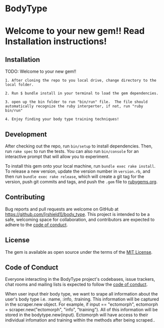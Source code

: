# BodyType

# Welcome to your new gem!! Read Installation instructions!


## Installation

TODO:
    Welcome to your new gem!! 

    1. After cloning the repo to you local drive, change directory to the local folder.

    2. Run $ bundle install in your terminal to load the gem dependencies.

    3. open up the bin folder to run "bin/run" file.  The file should automatically recognize the ruby interperter, if not, run "ruby bin/run"
    
    4. Enjoy finding your body type training techniques!

## Development

After checking out the repo, run `bin/setup` to install dependencies. Then, run `rake spec` to run the tests. You can also run `bin/console` for an interactive prompt that will allow you to experiment.

To install this gem onto your local machine, run `bundle exec rake install`. To release a new version, update the version number in `version.rb`, and then run `bundle exec rake release`, which will create a git tag for the version, push git commits and tags, and push the `.gem` file to [rubygems.org](https://rubygems.org).

## Contributing

Bug reports and pull requests are welcome on GitHub at https://github.com/[rshield1]/body_type. This project is intended to be a safe, welcoming space for collaboration, and contributors are expected to adhere to the [code of conduct](https://github.com/[USERNAME]/body_type/blob/master/CODE_OF_CONDUCT.md).


## License

The gem is available as open source under the terms of the [MIT License](https://opensource.org/licenses/MIT).

## Code of Conduct

Everyone interacting in the BodyType project's codebases, issue trackers, chat rooms and mailing lists is expected to follow the [code of conduct](https://github.com/[USERNAME]/body_type/blob/master/CODE_OF_CONDUCT.md).


When user input their body type, we want to srape all information about the user's body type i.e. :name, :info, :training. This information will be captured in the scraper.new object.  For example, if input == "ectomorph", ectomorph = scraper.new("ectomorph", "info", "training"). All of this information will be stored in the bodytype.new(input). Ectomorph will have access to their individual infomation and training within the methods after being scraped..